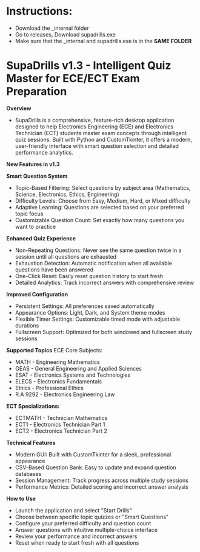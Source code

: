 # Instructions:
- Download the _internal folder
- Go to releases, Download supadrills.exe
- Make sure that the _internal and supadrills.exe is in the **SAME FOLDER**



# SupaDrills v1.3 - Intelligent Quiz Master for ECE/ECT Exam Preparation

**Overview**
- SupaDrills is a comprehensive, feature-rich desktop application designed to help Electronics Engineering (ECE) and Electronics Technician (ECT) students master exam concepts through intelligent quiz sessions. Built with Python and CustomTkinter, it offers a modern, user-friendly interface with smart question selection and detailed performance analytics.

**New Features in v1.3**

 **Smart Question System**
- Topic-Based Filtering: Select questions by subject area (Mathematics, Science, Electronics, Ethics, Engineering)
- Difficulty Levels: Choose from Easy, Medium, Hard, or Mixed difficulty
- Adaptive Learning: Questions are selected based on your preferred topic focus
- Customizable Question Count: Set exactly how many questions you want to practice

**Enhanced Quiz Experience**
- Non-Repeating Questions: Never see the same question twice in a session until all questions are exhausted
- Exhaustion Detection: Automatic notification when all available questions have been answered
- One-Click Reset: Easily reset question history to start fresh
-  Detailed Analytics: Track incorrect answers with comprehensive review

**Improved Configuration**
- Persistent Settings: All preferences saved automatically
- Appearance Options: Light, Dark, and System theme modes
- Flexible Timer Settings: Customizable timed mode with adjustable durations
- Fullscreen Support: Optimized for both windowed and fullscreen study sessions

**Supported Topics**
ECE Core Subjects:
-  MATH - Engineering Mathematics
- GEAS - General Engineering and Applied Sciences
- ESAT - Electronics Systems and Technologies
- ELECS - Electronics Fundamentals
- Ethics - Professional Ethics
- R.A 9292 - Electronics Engineering Law

**ECT Specializations:**
- ECTMATH - Technician Mathematics
- ECT1 - Electronics Technician Part 1
- ECT2 - Electronics Technician Part 2

**Technical Features**
- Modern GUI: Built with CustomTkinter for a sleek, professional appearance
- CSV-Based Question Bank: Easy to update and expand question databases
- Session Management: Track progress across multiple study sessions
- Performance Metrics: Detailed scoring and incorrect answer analysis

**How to Use**
- Launch the application and select "Start Drills"
- Choose between specific topic quizzes or "Smart Questions"
- Configure your preferred difficulty and question count
- Answer questions with intuitive multiple-choice interface
- Review your performance and incorrect answers
- Reset when ready to start fresh with all questions
